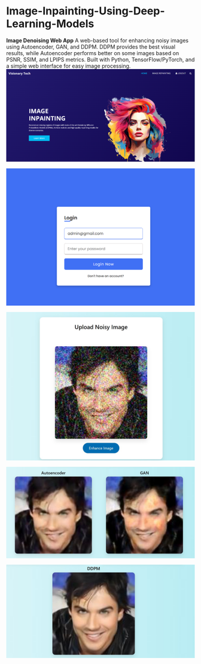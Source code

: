 # Image-Inpainting-Using-Deep-Learning-Models
**Image Denoising Web App**    A web-based tool for enhancing noisy images using Autoencoder, GAN, and DDPM. DDPM provides the best visual results, while Autoencoder performs better on some images based on PSNR, SSIM, and LPIPS metrics. Built with Python, TensorFlow/PyTorch, and a simple web interface for easy image processing.
![image alt](https://github.com/SANAPAULSON/Image-Inpainting-Using-Deep-Learning-Models/blob/82e51885ae94afa6b865e6dea4d4bfe4cf3d49eb/Screenshot%202025-03-27%20225459.png)

![image alt](https://github.com/SANAPAULSON/Image-Inpainting-Using-Deep-Learning-Models/blob/50c85fd0b295a952f10aa010df33c4647ab89a6b/Screenshot%202025-03-27%20225438.png)


![image alt](https://github.com/SANAPAULSON/Image-Inpainting-Using-Deep-Learning-Models/blob/f4a61c39bc9641a10c3f584d95c20cafa3cbe057/WhatsApp%20Image%202025-03-27%20at%209.42.14%20PM%20(1).jpeg)

![image alt](https://github.com/SANAPAULSON/Image-Inpainting-Using-Deep-Learning-Models/blob/cc536613f4a4e462de4ecb80e8be68d25fe1eacc/WhatsApp%20Image%202025-03-27%20at%209.42.14%20PM%20(2).jpeg)

![image alt](https://github.com/SANAPAULSON/Image-Inpainting-Using-Deep-Learning-Models/blob/be71d0b2659d268191dbc8301d21d81c1611a878/WhatsApp%20Image%202025-03-30%20at%2010.10.04%20AM.jpeg)

